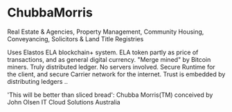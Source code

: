 # ChubbaMorris

Real Estate & Agencies, Property Management, Community Housing, Conveyancing, Solicitors & Land Title Registries

Uses Elastos ELA blockchain+ system.
ELA token partly as price of transactions,
and as general digital currency.
"Merge mined" by Bitcoin miners.
Truly distributed ledger. No servers involved.
Secure Runtime for the client,
and secure Carrier network for the internet.
Trust is embedded by distributing ledgers .. 

'This will be better than sliced bread':
Chubba Morris(TM) conceived by John Olsen IT Cloud Solutions Australia
